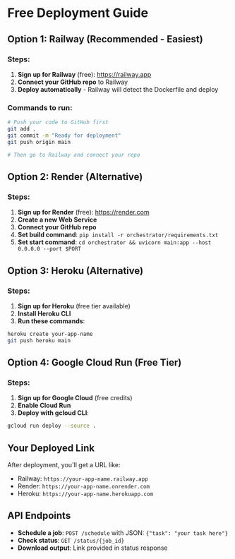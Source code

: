 # Free Deployment Guide

## Option 1: Railway (Recommended - Easiest)

### Steps:
1. **Sign up for Railway** (free): https://railway.app
2. **Connect your GitHub repo** to Railway
3. **Deploy automatically** - Railway will detect the Dockerfile and deploy

### Commands to run:
```bash
# Push your code to GitHub first
git add .
git commit -m "Ready for deployment"
git push origin main

# Then go to Railway and connect your repo
```

## Option 2: Render (Alternative)

### Steps:
1. **Sign up for Render** (free): https://render.com
2. **Create a new Web Service**
3. **Connect your GitHub repo**
4. **Set build command**: `pip install -r orchestrator/requirements.txt`
5. **Set start command**: `cd orchestrator && uvicorn main:app --host 0.0.0.0 --port $PORT`

## Option 3: Heroku (Alternative)

### Steps:
1. **Sign up for Heroku** (free tier available)
2. **Install Heroku CLI**
3. **Run these commands**:
```bash
heroku create your-app-name
git push heroku main
```

## Option 4: Google Cloud Run (Free Tier)

### Steps:
1. **Sign up for Google Cloud** (free credits)
2. **Enable Cloud Run**
3. **Deploy with gcloud CLI**:
```bash
gcloud run deploy --source .
```

## Your Deployed Link
After deployment, you'll get a URL like:
- Railway: `https://your-app-name.railway.app`
- Render: `https://your-app-name.onrender.com`
- Heroku: `https://your-app-name.herokuapp.com`

## API Endpoints
- **Schedule a job**: `POST /schedule` with JSON: `{"task": "your task here"}`
- **Check status**: `GET /status/{job_id}`
- **Download output**: Link provided in status response 